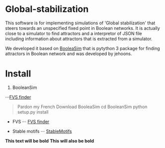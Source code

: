 # Global-stabilization
This software is for implementing simulations of 'Global stabilization' that steers towards an unspecified fixed point in Boolean networks. It is actually close to a simulator to find attractors and a interpretor of JSON file including information about attractors that is extracted from a simulator.

We developed it based on [BooleaSim](https://github.com/jehoons/BooleanSim) that is pytython 3 package for finding attractors in Boolean network and was developed by jehoons.

# Install
1. BooleanSim

⋅⋅⋅[FVS finder](https://github.com/needleworm/fvs)

> Pardon my French
Download BooleaSim
cd BooleanSim 
python setup.py install 

* FVS
⋅⋅⋅ [FVS finder](https://github.com/needleworm/fvs)

* Stable motifs
⋅⋅⋅ [StableMotifs](https://github.com/jgtz/StableMotifs)

**This text will be bold**
__This will also be bold__
